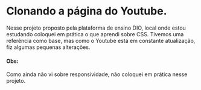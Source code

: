 <h1> Clonando a página do Youtube.</h1>
<p>Nesse projeto proposto pela plataforma de ensino DIO, local onde estou estudando coloquei em prática o que aprendi sobre CSS.
  Tivemos uma referência como base, mas como o Youtube está em constante atualização, fiz algumas pequenas alterações.
  <h4>Obs:</h4> Como ainda não vi sobre responsividade, não coloquei em prática nesse projeto.
</p>


